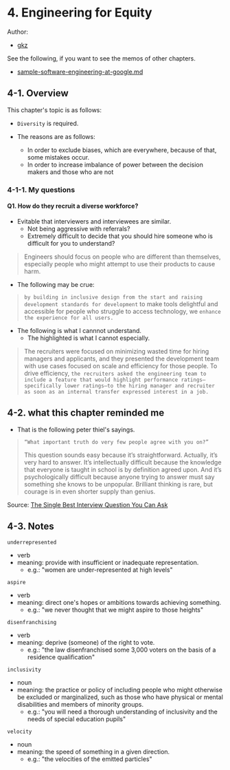 # 4. Engineering for Equity

Author:
  - [gkz](https://twitter.com/gkzvoice)

See the following, if you want to see the memos of other chapters.
  - [sample-software-engineering-at-google.md ](logs/template/sample-software-engineering-at-google.md)

## 4-1. Overview

This chapter's topic is as follows:

- `Diversity` is required.

- The reasons are as follows:
  - In order to exclude biases, which are everywhere, because of that, some mistakes occur.
  - In order to increase imbalance of power between the decision makers and those who are not

### 4-1-1. My questions

#### Q1. How do they recruit a diverse workforce?
- Evitable that interviewers and interviewees are similar.
  - Not being aggressive with referrals?
  - Extremely difficult to decide that you should hire someone who is difficult for you to understand?

> Engineers should focus on people who are different than themselves, especially people who might attempt to use their products to cause harm. 

- The following may be crue:

> `by building in inclusive design from the start and raising development standards for development` to make tools delightful and accessible for people who struggle to access technology, we `enhance the experience for all users.`

- The following is what I cannnot understand.
  - The highlighted is what I cannot especially.

>  The recruiters were focused on minimizing wasted time for hiring managers and applicants, and they presented the development team with use cases focused on scale and efficiency for those people. To drive efficiency, `the recruiters asked the engineering team to include a feature that would highlight performance ratings—specifically lower ratings—to the hiring manager and recruiter as soon as an internal transfer expressed interest in a job.`


## 4-2. what this chapter reminded me

- That is the following peter thiel's sayings.

> `“What important truth do very few people agree with you on?”`
>
> This question sounds easy because it’s straightforward. Actually, it’s very hard to answer. It’s intellectually difficult because the knowledge that everyone is taught in school is by definition agreed upon. And it’s psychologically difficult because anyone trying to answer must say something she knows to be unpopular. Brilliant thinking is rare, but courage is in even shorter supply than genius.

Source: [The Single Best Interview Question You Can Ask](https://fs.blog/2015/11/the-single-best-interview-question-you-can-ask/)



## 4-3. Notes

`underrepresented`
  - verb
  - meaning: provide with insufficient or inadequate representation.
    - e.g.: "women are under-represented at high levels"

`aspire`
  - verb
  - meaning: direct one's hopes or ambitions towards achieving something.
      - e.g.: "we never thought that we might aspire to those heights"

`disenfranchising`
  - verb
  - meaning: deprive (someone) of the right to vote.
    - e.g.: "the law disenfranchised some 3,000 voters on the basis of a residence qualification"

`inclusivity`
  - noun
  - meaning: the practice or policy of including people who might otherwise be excluded or marginalized, such as those who have physical or mental disabilities and members of minority groups.
    - e.g.: "you will need a thorough understanding of inclusivity and the needs of special education pupils"


`velocity`
  - noun
  - meaning: the speed of something in a given direction.
    - e.g.: "the velocities of the emitted particles"